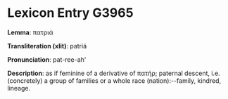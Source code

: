 # Lexicon Entry G3965

**Lemma**: πατριά

**Transliteration (xlit)**: patriá

**Pronunciation**: pat-ree-ah'

**Description**:
as if feminine of a derivative of πατήρ; paternal descent, i.e. (concretely) a group of families or a whole race (nation):--family, kindred, lineage.
